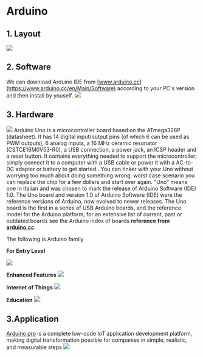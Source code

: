 # Arduino

## 1. Layout
![](https://gitlab.com/picbed/bed/uploads/88dcd4c744fc2bffefb9d28712d87114/UNO-TH_Rev3e_sch.jpg)

## 2. Software
We can download Arduino IDE from [www.arduino.cc](https://www.arduino.cc/en/Main/Software) according to your PC's version and then install by youself.
![](https://gitlab.com/picbed/bed/uploads/fc43aa8769dd9935106558474b9dc073/arduino_ui.png
)
## 3. Hardware


![](https://gitlab.com/picbed/bed/uploads/9d4306ae40072cc40857177a01d4f73c/a000066_featured_5.jpg
)
Arduino Uno is a microcontroller board based on the ATmega328P (datasheet). It has 14 digital input/output pins (of which 6 can be used as PWM outputs), 6 analog inputs, a 16 MHz ceramic resonator (CSTCE16M0V53-R0), a USB connection, a power jack, an ICSP header and a reset button. It contains everything needed to support the microcontroller; simply connect it to a computer with a USB cable or power it with a AC-to-DC adapter or battery to get started.. You can tinker with your Uno without worrying too much about doing something wrong, worst case scenario you can replace the chip for a few dollars and start over again. 
"Uno" means one in Italian and was chosen to mark the release of Arduino Software (IDE) 1.0. The Uno board and version 1.0 of Arduino Software (IDE) were the reference versions of Arduino, now evolved to newer releases. The Uno board is the first in a series of USB Arduino boards, and the reference model for the Arduino platform; for an extensive list of current, past or outdated boards see the Arduino index of boards
**reference from [arduino.cc](https://store.arduino.cc/usa/arduino-uno-rev3)**

The following is Arduino  family


**For Entry Level**

![](https://gitlab.com/picbed/bed/uploads/fc61573ce94379ade9d85767694ae594/WX20200414-203551_2x.png
)

**Enhanced Features**
![](https://gitlab.com/picbed/bed/uploads/06f5cc98202d7b25f69f2c09bca24463/WX20200414-203618_2x.png)

**Internet of Things**
![](https://gitlab.com/picbed/bed/uploads/d12b7147bb3be32e74eb2c01125bc710/WX20200414-203634_2x.png)

**Education**
![](https://gitlab.com/picbed/bed/uploads/a49e751018cf2dc054795a7fca38f72f/WX20200414-203646_2x.png)







## 3.Application
[Arduino pro](https://www.arduino.cc/pro) is a complete low-code IoT application development platform, making digital transformation possible for companies in simple, realistic, and measurable steps
![](https://gitlab.com/picbed/bed/uploads/e2ef968d0082d3e31fb685c4e83495fe/1586900339815.jpg)


